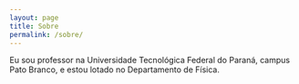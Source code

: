 ```yaml
---
layout: page
title: Sobre
permalink: /sobre/
---
```


Eu sou professor na Universidade Tecnológica Federal do Paraná, campus Pato Branco, e estou lotado no Departamento de Física.
